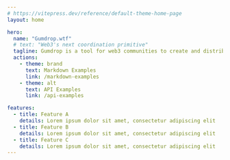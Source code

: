 ```yaml
---
# https://vitepress.dev/reference/default-theme-home-page
layout: home

hero:
  name: "Gumdrop.wtf"
  # text: "Web3's next coordination primitive"
  tagline: Gumdrop is a tool for web3 communities to create and distribute Non-Transferable Badges to incentivize their members
  actions:
    - theme: brand
      text: Markdown Examples
      link: /markdown-examples
    - theme: alt
      text: API Examples
      link: /api-examples

features:
  - title: Feature A
    details: Lorem ipsum dolor sit amet, consectetur adipiscing elit
  - title: Feature B
    details: Lorem ipsum dolor sit amet, consectetur adipiscing elit
  - title: Feature C
    details: Lorem ipsum dolor sit amet, consectetur adipiscing elit
---
```


